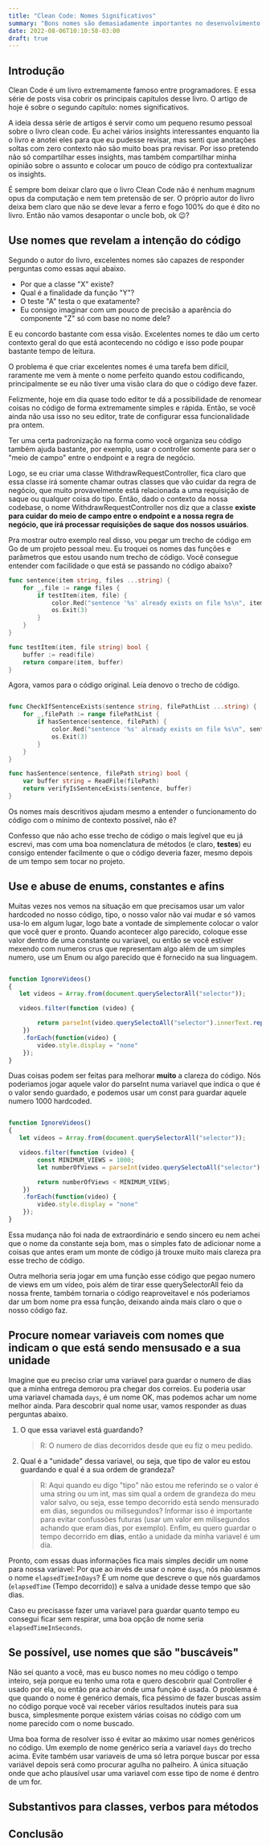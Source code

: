 ```yaml
---
title: "Clean Code: Nomes Significativos"
summary: "Bons nomes são demasiadamente importantes no desenvolvimento de software e este artigo visa cobrir as melhores dicas do livro Clean Code sobre a escolha de bons nomes"
date: 2022-08-06T10:10:58-03:00
draft: true
---
```

## Introdução
Clean Code é um livro extremamente famoso entre programadores. E essa série de posts visa cobrir os principais capítulos desse livro. O artigo de hoje é sobre o segundo capítulo: nomes significativos.

A ideia dessa série de artigos é servir como um pequeno resumo pessoal sobre o livro clean code. Eu achei vários insights interessantes enquanto lia o livro e anotei eles para que eu pudesse revisar, mas senti que anotações soltas com zero contexto não são muito boas pra revisar.
Por isso pretendo não só compartilhar esses insights, mas também compartilhar minha opinião sobre o assunto e colocar um pouco de código pra contextualizar os insights.

É sempre bom deixar claro que o livro Clean Code não é nenhum magnum opus da computação e nem tem pretensão de ser. O próprio autor do livro deixa bem claro que não se deve levar a ferro e fogo 100% do que é dito no livro. Então não vamos desapontar o uncle bob, ok 😉?

## Use nomes que revelam a intenção do código
Segundo o autor do livro, excelentes nomes são capazes de responder perguntas como essas aqui abaixo.

* Por que a classe "X" existe?
* Qual é a finalidade da função "Y"?
* O teste "A" testa o que exatamente?
* Eu consigo imaginar com um pouco de precisão a aparência do componente "Z" só com base no nome dele?

E eu concordo bastante com essa visão. Excelentes nomes te dão um certo contexto geral do que está acontecendo no código e isso pode poupar bastante tempo de leitura.

O problema é que criar excelentes nomes é uma tarefa bem difícil, raramente me vem à mente o nome perfeito quando estou codificando, principalmente se eu não tiver uma visão clara do que o código deve fazer.

Felizmente, hoje em dia quase todo editor te dá a possibilidade de renomear coisas no código de forma extremamente simples e rápida. Então, se você ainda não usa isso no seu editor, trate de configurar essa funcionalidade pra ontem.

Ter uma certa padronização na forma como você organiza seu código também ajuda bastante, por exemplo, usar o controller somente para ser o "meio de campo" entre o endpoint e a regra de negócio.

Logo, se eu criar uma classe WithdrawRequestController, fica claro que essa classe irá somente chamar outras classes que vão cuidar da regra de negócio, que muito provavelmente está relacionada a uma requisição de saque ou qualquer coisa do tipo. Então, dado o contexto da nossa codebase, o nome WithdrawRequestController nos diz que a classe **existe para cuidar do meio de campo entre o endpoint e a nossa regra de negócio, que irá processar requisições de saque dos nossos usuários**.

Pra mostrar outro exemplo real disso, vou pegar um trecho de código em Go de um projeto pessoal meu.
Eu troquei os nomes das funções e parâmetros que estou usando num trecho de código. Você consegue entender com facilidade o que está se passando no código abaixo?

```go
func sentence(item string, files ...string) {
	for _,file := range files {
		if testItem(item, file) {
			color.Red("sentence '%s' already exists on file %s\n", item, file)
			os.Exit(3)
		}
	}
}

func testItem(item, file string) bool {
	buffer := read(file)
	return compare(item, buffer)
}
```
Agora, vamos para o código original. Leia denovo o trecho de código.

```go

func CheckIfSentenceExists(sentence string, filePathList ...string) {
	for _,filePath := range filePathList {
		if hasSentence(sentence, filePath) {
			color.Red("sentence '%s' already exists on file %s\n", sentence, filePath)
			os.Exit(3)
		}
	}
}

func hasSentence(sentence, filePath string) bool {
	var buffer string = ReadFile(filePath)
	return verifyIsSentenceExists(sentence, buffer)
}
```
Os nomes mais descritivos ajudam mesmo a entender o funcionamento do código com o mínimo de contexto possível, não é?

Confesso que não acho esse trecho de código o mais legível que eu já escrevi, mas com uma boa nomenclatura de métodos (e claro, **testes**) eu consigo entender facilmente o que o código deveria fazer, mesmo depois de um tempo sem tocar no projeto.


## Use e abuse de enums, constantes e afins
Muitas vezes nos vemos na situação em que precisamos usar um valor hardcoded no nosso código, tipo, o nosso valor não vai mudar e só vamos usa-lo em algum lugar, logo bate a vontade de simplemente colocar o valor que você quer e pronto. Quando acontecer algo parecido, coloque esse valor dentro de uma constante ou variavel, ou então se você estiver mexendo com numeros crus que representam algo além de um simples numero, use um Enum ou algo parecido que é fornecido na sua linguagem.

```javascript

function IgnoreVideos()
{
   let videos = Array.from(document.querySelectorAll("selector"));

   videos.filter(function (video) {

        return parseInt(video.querySelectoAll("selector").innerText.replace(".", "")) < 1000;
    })
    .forEach(function(video) {
        video.style.display = "none"
    });
}

```

Duas coisas podem ser feitas para melhorar **muito** a clareza do código. Nós poderiamos jogar aquele valor do parseInt numa variavel que indica o que é o valor sendo guardado, e podemos usar um const para guardar aquele numero 1000 hardcoded.

```javascript

function IgnoreVideos()
{
   let videos = Array.from(document.querySelectorAll("selector"));

   videos.filter(function (video) {
        const MINIMUM_VIEWS = 1000;
        let numberOfViews = parseInt(video.querySelectoAll("selector").innerText.replace(".", ""));

        return numberOfViews < MINIMUM_VIEWS;
    })
    .forEach(function(video) {
        video.style.display = "none"
    });
}

```
Essa mudança não foi nada de extraordinário e sendo sincero eu nem achei que o nome da constante seja bom, mas o simples fato de adicionar nome a coisas que antes eram um monte de código já trouxe muito mais clareza pra esse trecho de código.

Outra melhoria seria jogar em uma função esse código que pegao numero de views em um vídeo, pois além de tirar esse querySelectorAll feio da nossa frente, também tornaria o código reaproveitavel e nós poderiamos dar um bom nome pra essa função, deixando ainda mais claro o que o nosso código faz.

## Procure nomear variaveis com nomes que indicam o que está sendo mensusado e a sua unidade
Imagine que eu preciso criar uma variavel para guardar o numero de dias que a minha entrega demorou pra chegar dos correios. Eu poderia usar uma variavel chamada `days`, é um nome OK, mas podemos achar um nome melhor ainda.
Para descobrir qual nome usar, vamos responder as duas perguntas abaixo.
1. O que essa variavel está guardando?
    > R: O numero de dias decorridos desde que eu fiz o meu pedido.
2. Qual é a "unidade" dessa variavel, ou seja, que tipo de valor eu estou guardando e qual é a sua ordem de grandeza?
    > R: Aqui quando eu digo "tipo" não estou me referindo se o valor é uma string ou um int, mas sim qual a ordem de grandeza do meu valor salvo, ou seja, esse tempo decorrido está sendo mensurado em dias, segundos ou milisegundos? Informar isso é importante para evitar confussões futuras (usar um valor em milisegundos achando que eram dias, por exemplo). Enfim, eu quero guardar o tempo decorrido em **dias**, então a unidade da minha variavel é um dia.

Pronto, com essas duas informações fica mais simples decidir um nome para nossa variavel: Por que ao invés de usar o nome `days`, nós não usamos o nome `elapsedTimeInDays`? É um nome que descreve o que nós guardamos (`elapsedTime` (Tempo decorrido)) e salva a unidade desse tempo que são dias.

Caso eu precisasse fazer uma variavel para guardar quanto tempo eu consegui ficar sem respirar, uma boa opção de nome seria `elapsedTimeInSeconds`.

## Se possível, use nomes que são "buscáveis"
Não sei quanto a você, mas eu busco nomes no meu código o tempo inteiro, seja porque eu tenho uma rota e quero descobrir qual Controller é usado por ela, ou então pra achar onde uma função é usada. O problema é que quando o nome é genérico demais, fica péssimo de fazer buscas assim no código porque você vai receber vários resultados inuteis para sua busca, simplesmente porque existem várias coisas no código com um nome parecido com o nome buscado.

Uma boa forma de resolver isso é evitar ao máximo usar nomes genéricos no código. Um exemplo de nome genérico seria a variavel `days` do trecho acima. Evite também usar variaveis de uma só letra porque buscar por essa variável depois será como procurar agulha no palheiro. A única situação onde que acho plausível usar uma variavel com esse tipo de nome é dentro de um for.

## Substantivos para classes, verbos para métodos

## Conclusão
